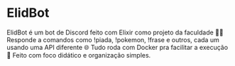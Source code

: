 # ElidBot
ElidBot é um bot de Discord feito com Elixir como projeto da faculdade 👨‍💻 Responde a comandos como !piada, !pokemon, !frase e outros, cada um usando uma API diferente 🌐 Tudo roda com Docker pra facilitar a execução 🐳 Feito com foco didático e organização simples.
